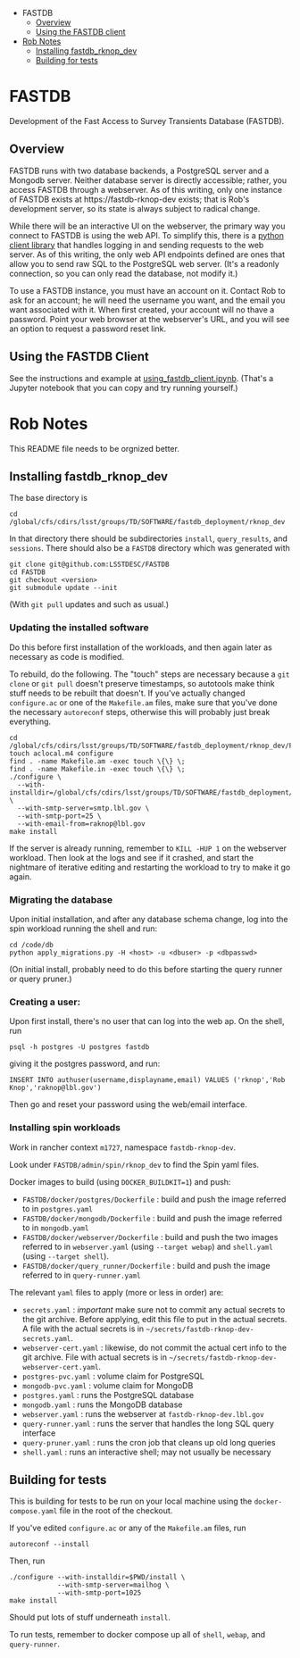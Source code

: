 * FASTDB
  * [Overview](#overview)
  * [Using the FASTDB client](#using-the-fastdb-client)
* [Rob Notes](#rob-notes)
  * [Installing fastdb_rknop_dev](#installing-fastdb_rknop_dev)
  * [Building for tests](#building-for-tests)

# FASTDB
Development of the Fast Access to Survey Transients Database (FASTDB).

## Overview

FASTDB runs with two database backends, a PostgreSQL server and a Mongodb server.  Neither database server is directly accessible; rather, you access FASTDB through a webserver.  As of this writing, only one instance of FASTDB exists at https://fastdb-rknop-dev exists; that is Rob's development server, so its state is always subject to radical change.

While there will be an interactive UI on the webserver, the primary way you connect to FASTDB is using the web API.  To simplify this, there is a [python client library](#using-the-fastdb-client) that handles logging in and sending requests to the web server.  As of this writing, the only web API endpoints defined are ones that allow you to send raw SQL to the PostgreSQL web server.  (It's a readonly connection, so you can only read the database, not modify it.)

To use a FASTDB instance, you must have an account on it.  Contact Rob to ask for an account; he will need the username you want, and the email you want associated with it.  When first created, your account will no thave a password.  Point your web browser at the webserver's URL, and you will see an option to request a password reset link.


## Using the FASTDB Client

See the instructions and example at <a href="examples/using_fastdb_client.ipynb">using_fastdb_client.ipynb</a>. (That's a Jupyter notebook that you can copy and try running yourself.)

# Rob Notes

This README file needs to be orgnized better.

## Installing fastdb_rknop_dev

The base directory is
```
cd /global/cfs/cdirs/lsst/groups/TD/SOFTWARE/fastdb_deployment/rknop_dev
```


In that directory there should be subdirectories `install`, `query_results`, and `sessions`.  There should also be a `FASTDB` directory which was generated with
```
git clone git@github.com:LSSTDESC/FASTDB
cd FASTDB
git checkout <version>
git submodule update --init
```

(With `git pull` updates and such as usual.)

### Updating the installed software

Do this before first installation of the workloads, and then again later as necessary as code is modified.

To rebuild, do the following.  The "touch" steps are necessary because a `git clone` or `git pull` doesn't preserve timestamps, so autotools make think stuff needs to be rebuilt that doesn't.  If you've actually changed `configure.ac` or one of the `Makefile.am` files, make sure that you've done the necessary `autoreconf` steps, otherwise this will probably just break everything.

```
cd /global/cfs/cdirs/lsst/groups/TD/SOFTWARE/fastdb_deployment/rknop_dev/FASTDB
touch aclocal.m4 configure
find . -name Makefile.am -exec touch \{\} \;
find . -name Makefile.in -exec touch \{\} \;
./configure \
  --with-installdir=/global/cfs/cdirs/lsst/groups/TD/SOFTWARE/fastdb_deployment/rknop_dev/install \
  --with-smtp-server=smtp.lbl.gov \
  --with-smtp-port=25 \
  --with-email-from=raknop@lbl.gov
make install
```

If the server is already running, remember to `KILL -HUP 1` on the webserver workload.  Then look at the logs and see if it crashed, and start the nightmare of iterative editing and restarting the workload to try to make it go again.

### Migrating the database

Upon initial installation, and after any database schema change, log into the spin workload running the shell and run:
```
cd /code/db
python apply_migrations.py -H <host> -u <dbuser> -p <dbpasswd>
```

(On initial install, probably need to do this before starting the query runner or query pruner.)


### Creating a user:

Upon first install, there's no user that can log into the web ap.  On the shell, run
```
psql -h postgres -U postgres fastdb
```
giving it the postgres password, and run:
```
INSERT INTO authuser(username,displayname,email) VALUES ('rknop','Rob Knop','raknop@lbl.gov')
```

Then go and reset your password using the web/email interface.

### Installing spin workloads

Work in rancher context `m1727`, namespace `fastdb-rknop-dev`.

Look under `FASTDB/admin/spin/rknop_dev` to find the Spin yaml files.

Docker images to build (using `DOCKER_BUILDKIT=1`) and push:

* `FASTDB/docker/postgres/Dockerfile` : build and push the image referred to in `postgres.yaml`
* `FASTDB/docker/mongodb/Dockerfile` : build and push the image referred to in `mongodb.yaml`
* `FASTDB/docker/webserver/Dockerfile` : build and push the two images referred to in `webserver.yaml` (using `--target webap`) and `shell.yaml` (using `--target shell`).
* `FASTDB/docker/query_runner/Dockerfile` : build and push the image referred to in `query-runner.yaml`

The relevant `yaml` files to apply (more or less in order) are:

* `secrets.yaml` : *important* make sure not to commit any actual secrets to the git archive.  Before applying, edit this file to put in the actual secrets.  A file with the actual secrets is in `~/secrets/fastdb-rknop-dev-secrets.yaml`.
* `webserver-cert.yaml` : likewise, do not commit the actual cert info to the git archive.  File with actual secrets is in `~/secrets/fastdb-rknop-dev-webserver-cert.yaml`.
* `postgres-pvc.yaml` : volume claim for PostgreSQL
* `mongodb-pvc.yaml` : volume claim for MongoDB
* `postgres.yaml` : runs the PostgreSQL database
* `mongodb.yaml` : runs the MongoDB database
* `webserver.yaml` : runs the webserver at `fastdb-rknop-dev.lbl.gov`
* `query-runner.yaml` : runs the server that handles the long SQL query interface
* `query-pruner.yaml` : runs the cron job that cleans up old long queries
* `shell.yaml` : runs an interactive shell; may not usually be necessary


## Building for tests

This is building for tests to be run on your local machine using the `docker-compose.yaml` file in the root of the checkout.

If you've edited `configure.ac` or any of the `Makefile.am` files, run
```
autoreconf --install
```

Then, run

```
./configure --with-installdir=$PWD/install \
            --with-smtp-server=mailhog \
            --with-smtp-port=1025
make install
```

Should put lots of stuff underneath `install`.

To run tests, remember to docker compose up all of `shell`, `webap`, and `query-runner`.


